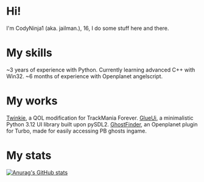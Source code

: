 # Hi!
I'm CodyNinja1 (aka. jailman.), 16, I do some stuff here and there.

# My skills
~3 years of experience with Python.
Currently learning advanced C++ with Win32.
~6 months of experience with Openplanet angelscript.

# My works
[Twinkie](https://github.com/TwinkieTweaks/Twinkie), a QOL modification for TrackMania Forever.
[GlueUi](https://github.com/CodyNinja1/GlueUi), a minimalistic Python 3.12 UI library built upon pySDL2.
[GhostFinder](https://github.com/CodyNinja1/GhostFinder), an Openplanet plugin for Turbo, made for easily accessing PB ghosts ingame.

# My stats
[![Anurag's GitHub stats](https://github-readme-stats.vercel.app/api?username=CodyNinja1&count_private=true&theme=cobalt)](https://github.com/anuraghazra/github-readme-stats)
